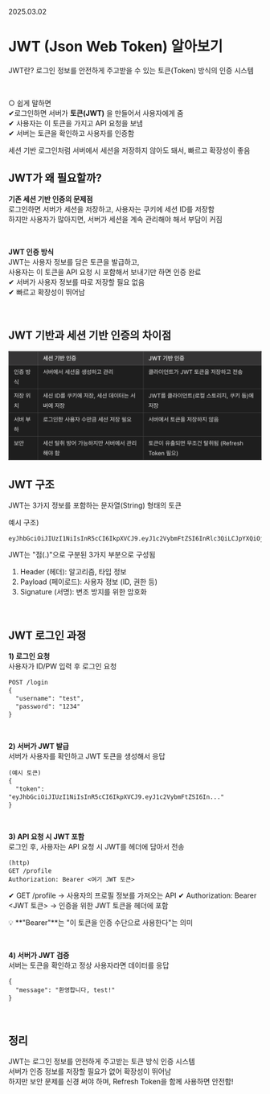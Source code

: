 2025.03.02
# JWT (Json Web Token) 알아보기

JWT란? 로그인 정보를 안전하게 주고받을 수 있는 토큰(Token) 방식의 인증 시스템

<br>

○ 쉽게 말하면<br>
✔로그인하면 서버가 **토큰(JWT)** 을 만들어서 사용자에게 줌 <br>
✔ 사용자는 이 토큰을 가지고 API 요청을 보냄 <br>
✔ 서버는 토큰을 확인하고 사용자를 인증함 <br>

세션 기반 로그인처럼 서버에서 세션을 저장하지 않아도 돼서, 빠르고 확장성이 좋음


## JWT가 왜 필요할까?
**기존 세션 기반 인증의 문제점**
<br>
로그인하면 서버가 세션을 저장하고, 사용자는 쿠키에 세션 ID를 저장함 <br>
하지만 사용자가 많아지면, 서버가 세션을 계속 관리해야 해서 부담이 커짐

<br>

**JWT 인증 방식**
<br>
JWT는 사용자 정보를 담은 토큰을 발급하고, <br>
사용자는 이 토큰을 API 요청 시 포함해서 보내기만 하면 인증 완료 <br>
✔ 서버가 사용자 정보를 따로 저장할 필요 없음 <br>
✔ 빠르고 확장성이 뛰어남 

<br>

## JWT 기반과 세션 기반 인증의 차이점
![image](/img/jwt%20기반%20인증,%20세션%20기반%20안증%20차이.png)


## JWT 구조

JWT는 3가지 정보를 포함하는 문자열(String) 형태의 토큰

예시 구조)
```
eyJhbGciOiJIUzI1NiIsInR5cCI6IkpXVCJ9.eyJ1c2VybmFtZSI6InRlc3QiLCJpYXQiOjE2ODAxMjM0NTYsImV4cCI6MTY4MDEyNzA1Nn0.lc2pXpdYElYmZ0PoFXozZbLzz3eQFKnIr4nYB5D2bNA
```

JWT는 "점(.)"으로 구분된 3가지 부분으로 구성됨

1. Header (헤더): 알고리즘, 타입 정보
2. Payload (페이로드): 사용자 정보 (ID, 권한 등)
3. Signature (서명): 변조 방지를 위한 암호화

<br>

## JWT 로그인 과정
**1️) 로그인 요청**
<br>
사용자가 ID/PW 입력 후 로그인 요청
```
POST /login
{
  "username": "test",
  "password": "1234"
}
```

<br>

**2) 서버가 JWT 발급**
<br>
서버가 사용자를 확인하고 JWT 토큰을 생성해서 응답
```
(예시 토큰)
{
  "token": "eyJhbGciOiJIUzI1NiIsInR5cCI6IkpXVCJ9.eyJ1c2VybmFtZSI6In..."
}
```
<br>

**3) API 요청 시 JWT 포함**
<br>
로그인 후, 사용자는 API 요청 시 JWT를 헤더에 담아서 전송
```
(http)
GET /profile
Authorization: Bearer <여기 JWT 토큰>
```
✔ GET /profile → 사용자의 프로필 정보를 가져오는 API
✔ Authorization: Bearer <JWT 토큰> → 인증을 위한 JWT 토큰을 헤더에 포함

💡 **"Bearer"**는 "이 토큰을 인증 수단으로 사용한다"는 의미

<br>

**4) 서버가 JWT 검증**
<br>
서버는 토큰을 확인하고 정상 사용자라면 데이터를 응답
```
{
  "message": "환영합니다, test!"
}
```

<br>

## 정리

JWT는 로그인 정보를 안전하게 주고받는 토큰 방식 인증 시스템<br>
서버가 인증 정보를 저장할 필요가 없어 확장성이 뛰어남<br>
하지만 보안 문제를 신경 써야 하며, Refresh Token을 함께 사용하면 안전함!